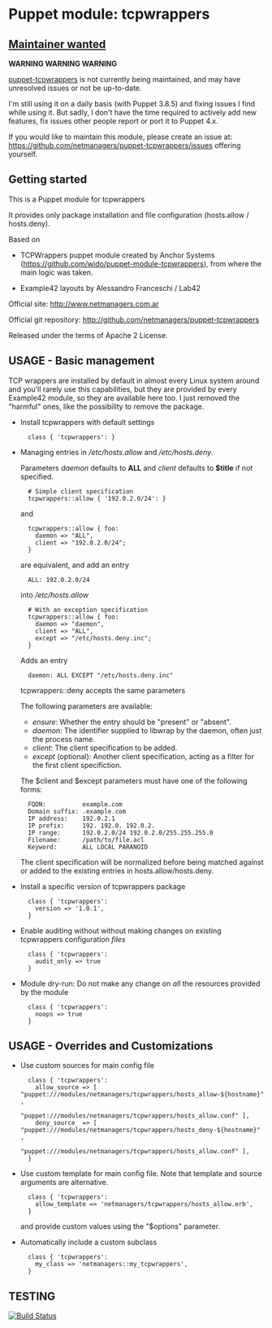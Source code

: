 # Puppet module: tcpwrappers

## [Maintainer wanted](https://github.com/netmanagers/puppet-tcpwrappers/issues/new)

**WARNING WARNING WARNING**

[puppet-tcpwrappers](https://github.com/netmanagers/puppet-tcpwrappers) is not currently being maintained, 
and may have unresolved issues or not be up-to-date. 

I'm still using it on a daily basis (with Puppet 3.8.5) and fixing issues I find
while using it. But sadly, I don't have the time required to actively add new features,
fix issues other people report or port it to Puppet 4.x.

If you would like to maintain this module,
please create an issue at: https://github.com/netmanagers/puppet-tcpwrappers/issues
offering yourself.

## Getting started

This is a Puppet module for tcpwrappers

It provides only package installation and file configuration (hosts.allow / hosts.deny).

Based on 

* TCPWrappers puppet module created by Anchor Systems (https://github.com/wido/puppet-module-tcpwrappers), from where the main logic was taken.

* Example42 layouts by Alessandro Franceschi / Lab42

Official site: http://www.netmanagers.com.ar

Official git repository: http://github.com/netmanagers/puppet-tcpwrappers

Released under the terms of Apache 2 License.

## USAGE - Basic management

TCP wrappers are installed by default in almost every Linux system around and you'll rarely use
this capabilities, but they are provided by every Example42 module, so they are available here too.
I just removed the "harmful" ones, like the possibility to remove the package.

* Install tcpwrappers with default settings

        class { 'tcpwrappers': }

* Managing entries in */etc/hosts.allow* and */etc/hosts.deny*.
  
  Parameters *daemon* defaults to **ALL** and *client* defaults to **$title** if not specified.

        # Simple client specification
        tcpwrappers::allow { '192.0.2.0/24': }

  and

        tcpwrappers::allow { foo:
          daemon => "ALL",
          client => "192.0.2.0/24";
        }

  are equivalent, and add an entry

        ALL: 192.0.2.0/24

  into */etc/hosts.allow*

        # With an exception specification
        tcpwrappers::allow { foo:
          daemon => "daemon",
          client => "ALL",
          except => "/etc/hosts.deny.inc";
        }

  Adds an entry

        daemon: ALL EXCEPT "/etc/hosts.deny.inc"


  tcpwrappers::deny accepts the same parameters

  The following parameters are available:

  * *ensure*: Whether the entry should be "present" or "absent".
  * *daemon*: The identifier supplied to libwrap by the daemon, often just the
              process name.
  * *client*: The client specification to be added.
  * *except* (optional): Another client specification, acting as a filter for the first
             client specifiction.

  The $client and $except parameters must have one of the following forms:

        FQDN:          example.com
        Domain suffix: .example.com
        IP address:    192.0.2.1
        IP prefix:     192. 192.0. 192.0.2.
        IP range:      192.0.2.0/24 192.0.2.0/255.255.255.0
        Filename:      /path/to/file.acl
        Keyword:       ALL LOCAL PARANOID

   The client specification will be normalized before being matched against
   or added to the existing entries in hosts.allow/hosts.deny.


* Install a specific version of tcpwrappers package

        class { 'tcpwrappers':
          version => '1.0.1',
        }

* Enable auditing without without making changes on existing tcpwrappers configuration *files*

        class { 'tcpwrappers':
          audit_only => true
        }

* Module dry-run: Do not make any change on *all* the resources provided by the module

        class { 'tcpwrappers':
          noops => true
        }


## USAGE - Overrides and Customizations
* Use custom sources for main config file 

        class { 'tcpwrappers':
          allow_source => [ "puppet:///modules/netmanagers/tcpwrappers/hosts_allow-${hostname}" ,
                            "puppet:///modules/netmanagers/tcpwrappers/hosts_allow.conf" ], 
          deny_source  => [ "puppet:///modules/netmanagers/tcpwrappers/hosts_deny-${hostname}" ,
                            "puppet:///modules/netmanagers/tcpwrappers/hosts_allow.conf" ], 
        }


* Use custom template for main config file. Note that template and source arguments are alternative. 

        class { 'tcpwrappers':
          allow_template => 'netmanagers/tcpwrappers/hosts_allow.erb',
        }

  and provide custom values using the "$options" parameter.

* Automatically include a custom subclass

        class { 'tcpwrappers':
          my_class => 'netmanagers::my_tcpwrappers',
        }



## TESTING
[![Build Status](https://travis-ci.org/netmanagers/puppet-tcpwrappers.png?branch=master)](https://travis-ci.org/netmanagers/puppet-tcpwrappers)
